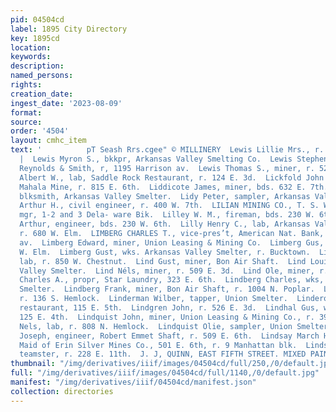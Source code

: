 ```yaml
---
pid: 04504cd
label: 1895 City Directory
key: 1895cd
location: 
keywords: 
description: 
named_persons: 
rights: 
creation_date: 
ingest_date: '2023-08-09'
format: 
source: 
order: '4504'
layout: cmhc_item
text: '          pT Seash Rrs.cgee" © MILLINERY  Lewis Lillie Mrs., r. 107 E. 8th.
  |  Lewis Myron S., bkkpr, Arkansas Valley Smelting Co.  Lewis Stephen, teamster,
  Reynolds & Smith, r, 1195 Harrison av.  Lewis Thomas S., miner, r. 521 BE. 7th.  Libby
  Albert W., lab, Saddle Rock Restaurant, r. 124 E. 3d.  Lickfold John W., pumpman,
  Mahala Mine, r. 815 E. 6th.  Liddicote James, miner, bds. 632 E. 7th.  Lidy J. F.,
  blksmith, Arkansas Valley Smelter.  Lidy Peter, sampler, Arkansas Valley Smelter.  Light
  Arthur H., civil engineer, r. 400 W. 7th.  LILIAN MINING CO., T. S. Wood, gen’]
  mgr, 1-2 and 3 Dela- ware Bik.  Lilley W. M., fireman, bds. 230 W. 6th.  Lillon
  Arthur, engineer, bds. 230 W. 6th.  Lilly Henry C., lab, Arkansas Valley Smelter,
  r. 680 W. Elm.  LIMBERG CHARLES T., vice-pres’t, American Nat. Bank, r. 810 Harrison
  av.  Limberg Edward, miner, Union Leasing & Mining Co.  Limberg Gus, lab, r. 631
  W. Elm.  Limberg Gust, wks. Arkansas Valley Smelter, r. Bucktown.  Limberg Gust,
  lab, r. 850 W. Chestnut.  Lind Gust, miner, Bon Air Shaft.  Lind Louis, wks. Arkansas
  Valley Smelter.  Lind Néls, miner, r. 509 E. 3d.  Lind Ole, miner, r. 136 8. Hemlock.  Lindahl
  Charles A., propr, Star Laundry, 323 E. 6th.  Lindberg Charles, wks, Arkansas Valley
  Smelter.  Lindberg Frank, miner, Bon Air Shaft, r. 1004 N. Poplar.  Lindberg Gust,
  r. 136 S. Hemlock.  Linderman Wilber, tapper, Union Smelter.  Linderoth Louise Mrs.,
  restaurant, 115 E. 5th.  Lindgren John, r. 526 E. 3d.  Lindhal Gus, wks. Hotel Cottingham,
  125 E. 4th.  Lindquist John, miner, Union Leasing & Mining Co., r. 392  . 2d.  Lindquist
  Nels, lab, r. 808 N. Hemlock.  Lindquist Olie, sampler, Union Smelter.  Lindsay
  Joseph, engineer, Robert Emmet Shaft, r. 509 E. 6th.  Lindsay March H., weighmaster,
  Maid of Erin Silver Mines Co., 501 E. 6th, r. 9 Manhattan blk.  Lindsay Peter J.,
  teamster, r. 228 E. 11th.  J. J, QUINN, EAST FIFTH STREET. MIXED PAINTS '
thumbnail: "/img/derivatives/iiif/images/04504cd/full/250,/0/default.jpg"
full: "/img/derivatives/iiif/images/04504cd/full/1140,/0/default.jpg"
manifest: "/img/derivatives/iiif/04504cd/manifest.json"
collection: directories
---
```

